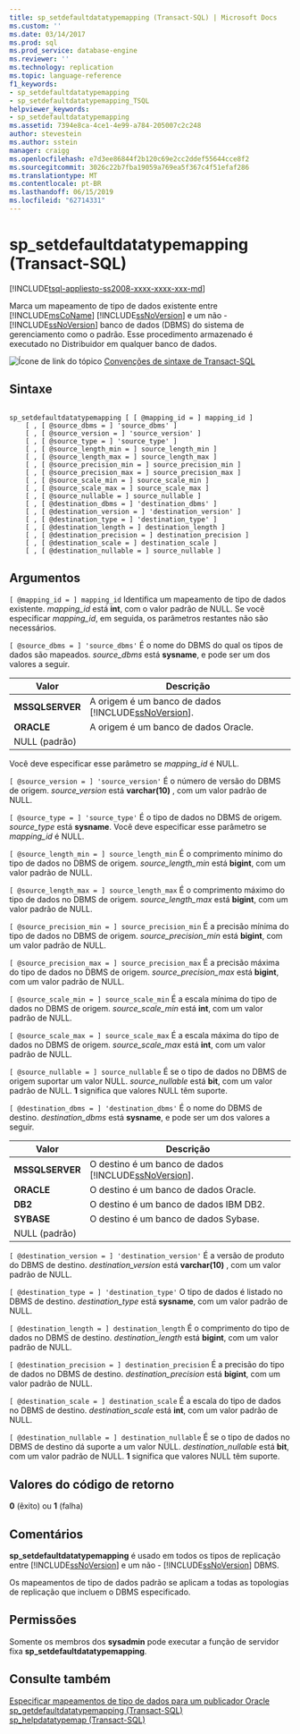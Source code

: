 ```yaml
---
title: sp_setdefaultdatatypemapping (Transact-SQL) | Microsoft Docs
ms.custom: ''
ms.date: 03/14/2017
ms.prod: sql
ms.prod_service: database-engine
ms.reviewer: ''
ms.technology: replication
ms.topic: language-reference
f1_keywords:
- sp_setdefaultdatatypemapping
- sp_setdefaultdatatypemapping_TSQL
helpviewer_keywords:
- sp_setdefaultdatatypemapping
ms.assetid: 7394e8ca-4ce1-4e99-a784-205007c2c248
author: stevestein
ms.author: sstein
manager: craigg
ms.openlocfilehash: e7d3ee86844f2b120c69e2cc2ddef55644cce8f2
ms.sourcegitcommit: 3026c22b7fba19059a769ea5f367c4f51efaf286
ms.translationtype: MT
ms.contentlocale: pt-BR
ms.lasthandoff: 06/15/2019
ms.locfileid: "62714331"
---
```

# <a name="spsetdefaultdatatypemapping-transact-sql"></a>sp_setdefaultdatatypemapping (Transact-SQL)
[!INCLUDE[tsql-appliesto-ss2008-xxxx-xxxx-xxx-md](../../includes/tsql-appliesto-ss2008-xxxx-xxxx-xxx-md.md)]

  Marca um mapeamento de tipo de dados existente entre [!INCLUDE[msCoName](../../includes/msconame-md.md)] [!INCLUDE[ssNoVersion](../../includes/ssnoversion-md.md)] e um não - [!INCLUDE[ssNoVersion](../../includes/ssnoversion-md.md)] banco de dados (DBMS) do sistema de gerenciamento como o padrão. Esse procedimento armazenado é executado no Distribuidor em qualquer banco de dados.  
  
 ![Ícone de link do tópico](../../database-engine/configure-windows/media/topic-link.gif "Ícone de link do tópico") [Convenções de sintaxe de Transact-SQL](../../t-sql/language-elements/transact-sql-syntax-conventions-transact-sql.md)  
  
## <a name="syntax"></a>Sintaxe  
  
```  
  
sp_setdefaultdatatypemapping [ [ @mapping_id = ] mapping_id ]  
    [ , [ @source_dbms = ] 'source_dbms' ]  
    [ , [ @source_version = ] 'source_version' ]  
    [ , [ @source_type = ] 'source_type' ]   
    [ , [ @source_length_min = ] source_length_min ]  
    [ , [ @source_length_max = ] source_length_max ]  
    [ , [ @source_precision_min = ] source_precision_min ]  
    [ , [ @source_precision_max = ] source_precision_max ]  
    [ , [ @source_scale_min = ] source_scale_min ]  
    [ , [ @source_scale_max = ] source_scale_max ]  
    [ , [ @source_nullable = ] source_nullable ]  
    [ , [ @destination_dbms = ] 'destination_dbms' ]  
    [ , [ @destination_version = ] 'destination_version' ]  
    [ , [ @destination_type = ] 'destination_type' ]  
    [ , [ @destination_length = ] destination_length ]  
    [ , [ @destination_precision = ] destination_precision ]  
    [ , [ @destination_scale = ] destination_scale ]  
    [ , [ @destination_nullable = ] source_nullable ]  
```  
  
## <a name="arguments"></a>Argumentos  
`[ @mapping_id = ] mapping_id` Identifica um mapeamento de tipo de dados existente.  *mapping_id* está **int**, com o valor padrão de NULL. Se você especificar *mapping_id*, em seguida, os parâmetros restantes não são necessários.  
  
`[ @source_dbms = ] 'source_dbms'` É o nome do DBMS do qual os tipos de dados são mapeados. *source_dbms* está **sysname**, e pode ser um dos valores a seguir.  
  
|Valor|Descrição|  
|-----------|-----------------|  
|**MSSQLSERVER**|A origem é um banco de dados [!INCLUDE[ssNoVersion](../../includes/ssnoversion-md.md)].|  
|**ORACLE**|A origem é um banco de dados Oracle.|  
|NULL (padrão)||  
  
 Você deve especificar esse parâmetro se *mapping_id* é NULL.  
  
`[ @source_version = ] 'source_version'` É o número de versão do DBMS de origem. *source_version* está **varchar(10)** , com um valor padrão de NULL.  
  
`[ @source_type = ] 'source_type'` É o tipo de dados no DBMS de origem. *source_type* está **sysname**. Você deve especificar esse parâmetro se *mapping_id* é NULL.  
  
`[ @source_length_min = ] source_length_min` É o comprimento mínimo do tipo de dados no DBMS de origem. *source_length_min* está **bigint**, com um valor padrão de NULL.  
  
`[ @source_length_max = ] source_length_max` É o comprimento máximo do tipo de dados no DBMS de origem. *source_length_max* está **bigint**, com um valor padrão de NULL.  
  
`[ @source_precision_min = ] source_precision_min` É a precisão mínima do tipo de dados no DBMS de origem. *source_precision_min* está **bigint**, com um valor padrão de NULL.  
  
`[ @source_precision_max = ] source_precision_max` É a precisão máxima do tipo de dados no DBMS de origem. *source_precision_max* está **bigint**, com um valor padrão de NULL.  
  
`[ @source_scale_min = ] source_scale_min` É a escala mínima do tipo de dados no DBMS de origem. *source_scale_min* está **int**, com um valor padrão de NULL.  
  
`[ @source_scale_max = ] source_scale_max` É a escala máxima do tipo de dados no DBMS de origem. *source_scale_max* está **int**, com um valor padrão de NULL.  
  
`[ @source_nullable = ] source_nullable` É se o tipo de dados no DBMS de origem suportar um valor NULL. *source_nullable* está **bit**, com um valor padrão de NULL. **1** significa que valores NULL têm suporte.  
  
`[ @destination_dbms = ] 'destination_dbms'` É o nome do DBMS de destino. *destination_dbms* está **sysname**, e pode ser um dos valores a seguir.  
  
|Valor|Descrição|  
|-----------|-----------------|  
|**MSSQLSERVER**|O destino é um banco de dados [!INCLUDE[ssNoVersion](../../includes/ssnoversion-md.md)].|  
|**ORACLE**|O destino é um banco de dados Oracle.|  
|**DB2**|O destino é um banco de dados IBM DB2.|  
|**SYBASE**|O destino é um banco de dados Sybase.|  
|NULL (padrão)||  
  
`[ @destination_version = ] 'destination_version'` É a versão de produto do DBMS de destino. *destination_version* está **varchar(10)** , com um valor padrão de NULL.  
  
`[ @destination_type = ] 'destination_type'` O tipo de dados é listado no DBMS de destino. *destination_type* está **sysname**, com um valor padrão de NULL.  
  
`[ @destination_length = ] destination_length` É o comprimento do tipo de dados no DBMS de destino. *destination_length* está **bigint**, com um valor padrão de NULL.  
  
`[ @destination_precision = ] destination_precision` É a precisão do tipo de dados no DBMS de destino. *destination_precision* está **bigint**, com um valor padrão de NULL.  
  
`[ @destination_scale = ] destination_scale` É a escala do tipo de dados no DBMS de destino. *destination_scale* está **int**, com um valor padrão de NULL.  
  
`[ @destination_nullable = ] destination_nullable` É se o tipo de dados no DBMS de destino dá suporte a um valor NULL. *destination_nullable* está **bit**, com um valor padrão de NULL. **1** significa que valores NULL têm suporte.  
  
## <a name="return-code-values"></a>Valores do código de retorno  
 **0** (êxito) ou **1** (falha)  
  
## <a name="remarks"></a>Comentários  
 **sp_setdefaultdatatypemapping** é usado em todos os tipos de replicação entre [!INCLUDE[ssNoVersion](../../includes/ssnoversion-md.md)] e um não - [!INCLUDE[ssNoVersion](../../includes/ssnoversion-md.md)] DBMS.  
  
 Os mapeamentos de tipo de dados padrão se aplicam a todas as topologias de replicação que incluem o DBMS especificado.  
  
## <a name="permissions"></a>Permissões  
 Somente os membros dos **sysadmin** pode executar a função de servidor fixa **sp_setdefaultdatatypemapping**.  
  
## <a name="see-also"></a>Consulte também  
 [Especificar mapeamentos de tipo de dados para um publicador Oracle](../../relational-databases/replication/publish/specify-data-type-mappings-for-an-oracle-publisher.md)   
 [sp_getdefaultdatatypemapping &#40;Transact-SQL&#41;](../../relational-databases/system-stored-procedures/sp-getdefaultdatatypemapping-transact-sql.md)   
 [sp_helpdatatypemap &#40;Transact-SQL&#41;](../../relational-databases/system-stored-procedures/sp-helpdatatypemap-transact-sql.md)  
  
  
